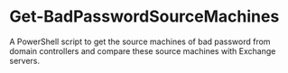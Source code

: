 # Get-BadPasswordSourceMachines
A PowerShell script to get the source machines of bad password from domain controllers and compare these source machines with Exchange servers. 
